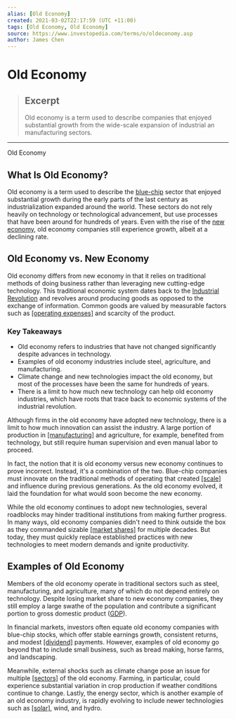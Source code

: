 ```yaml
---
alias: [Old Economy]
created: 2021-03-02T22:17:59 (UTC +11:00)
tags: [Old Economy, Old Economy]
source: https://www.investopedia.com/terms/o/oldeconomy.asp
author: James Chen
---
```


# Old Economy

> ## Excerpt
> Old economy is a term used to describe companies that enjoyed substantial growth from the wide-scale expansion of industrial an manufacturing sectors.

---

Old Economy
## What Is Old Economy?

Old economy is a term used to describe the [blue-chip](https://www.investopedia.com/terms/b/bluechip.asp) sector that enjoyed substantial growth during the early parts of the last century as industrialization expanded around the world. These sectors do not rely heavily on technology or technological advancement, but use processes that have been around for hundreds of years. Even with the rise of the [new economy](https://www.investopedia.com/terms/n/neweconomy.asp), old economy companies still experience growth, albeit at a declining rate.

## Old Economy vs. New Economy

Old economy differs from new economy in that it relies on traditional methods of doing business rather than leveraging new cutting-edge technology. This traditional economic system dates back to the [Industrial Revolution](https://www.investopedia.com/terms/i/industrial-revolution.asp) and revolves around producing goods as opposed to the exchange of information. Common goods are valued by measurable factors such as [[operating expenses]](https://www.investopedia.com/terms/o/operating_expense.asp) and scarcity of the product.

### Key Takeaways

-   Old economy refers to industries that have not changed significantly despite advances in technology.
-   Examples of old economy industries include steel, agriculture, and manufacturing.
-   Climate change and new technologies impact the old economy, but most of the processes have been the same for hundreds of years.
-   There is a limit to how much new technology can help old economy industries, which have roots that trace back to economic systems of the industrial revolution.

Although firms in the old economy have adopted new technology, there is a limit to how much innovation can assist the industry. A large portion of production in [[manufacturing]](https://www.investopedia.com/terms/m/manufacturing.asp) and agriculture, for example, benefited from technology, but still require human supervision and even manual labor to proceed. 

In fact, the notion that it is old economy versus new economy continues to prove incorrect. Instead, it's a combination of the two. Blue-chip companies must innovate on the traditional methods of operating that created [[scale]](https://www.investopedia.com/terms/s/scalability.asp) and influence during previous generations. As the old economy evolved, it laid the foundation for what would soon become the new economy.

While the old economy continues to adopt new technologies, several roadblocks may hinder traditional institutions from making further progress. In many ways, old economy companies didn't need to think outside the box as they commanded sizable [[market shares]](https://www.investopedia.com/terms/m/marketshare.asp) for multiple decades. But today, they must quickly replace established practices with new technologies to meet modern demands and ignite productivity.

## Examples of Old Economy

Members of the old economy operate in traditional sectors such as steel, manufacturing, and agriculture, many of which do not depend entirely on technology. Despite losing market share to new economy companies, they still employ a large swathe of the population and contribute a significant portion to gross domestic product ([GDP](https://www.investopedia.com/terms/g/gdp.asp)).

In financial markets, investors often equate old economy companies with blue-chip stocks, which offer stable earnings growth, consistent returns, and modest [[dividend]](https://www.investopedia.com/terms/d/dividend.asp) payments. However, examples of old economy go beyond that to include small business, such as bread making, horse farms, and landscaping.

Meanwhile, external shocks such as climate change pose an issue for multiple [[sectors]](https://www.investopedia.com/terms/s/sector.asp) of the old economy. Farming, in particular, could experience substantial variation in crop production if weather conditions continue to change. Lastly, the energy sector, which is another example of an old economy industry, is rapidly evolving to include newer technologies such as [[solar]](https://www.investopedia.com/articles/investing/053015/pros-and-cons-solar-energy.asp), wind, and hydro.
